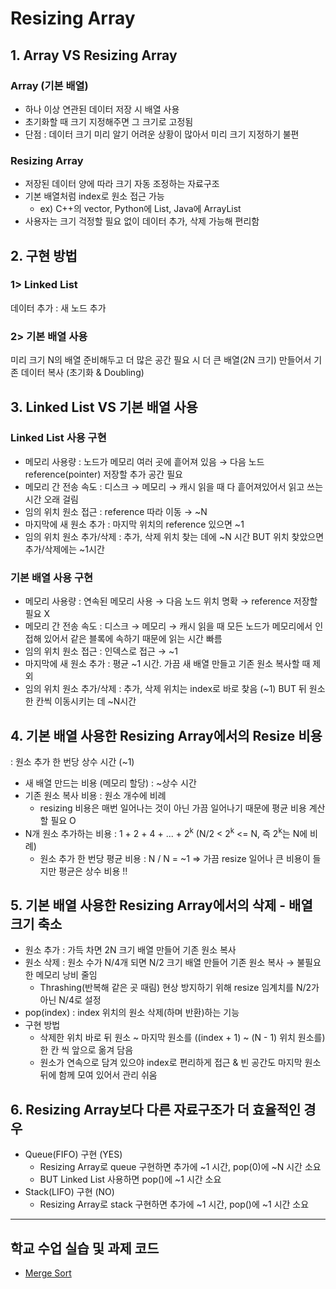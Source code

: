 # Resizing Array

## 1. Array VS Resizing Array
### Array (기본 배열)
- 하나 이상 연관된 데이터 저장 시 배열 사용
- 초기화할 때 크기 지정해주면 그 크기로 고정됨
- 단점 : 데이터 크기 미리 알기 어려운 상황이 많아서 미리 크기 지정하기 불편

### Resizing Array
- 저장된 데이터 양에 따라 크기 자동 조정하는 자료구조
- 기본 배열처럼 index로 원소 접근 가능
    - ex) C++의 vector, Python에 List, Java에 ArrayList
- 사용자는 크기 걱정할 필요 없이 데이터 추가, 삭제 가능해 편리함

## 2. 구현 방법
### 1> Linked List
데이터 추가 : 새 노드 추가
### 2> 기본 배열 사용
미리 크기 N의 배열 준비해두고 더 많은 공간 필요 시 더 큰 배열(2N 크기) 만들어서 기존 데이터 복사 (초기화 & Doubling)

## 3. Linked List VS 기본 배열 사용
### Linked List 사용 구현
- 메모리 사용량 : 노드가 메모리 여러 곳에 흩어져 있음 → 다음 노드 reference(pointer) 저장할 추가 공간 필요
- 메모리 간 전송 속도 : 디스크 → 메모리 → 캐시 읽을 때 다 흩어져있어서 읽고 쓰는 시간 오래 걸림
- 임의 위치 원소 접근 : reference 따라 이동 → ~N
- 마지막에 새 원소 추가 : 마지막 위치의 reference 있으면 ~1
- 임의 위치 원소 추가/삭제 : 추가, 삭제 위치 찾는 데에 ~N 시간 BUT 위치 찾았으면 추가/삭제에는 ~1시간

### 기본 배열 사용 구현
- 메모리 사용량 : 연속된 메모리 사용 → 다음 노드 위치 명확 → reference 저장할 필요 X
- 메모리 간 전송 속도 : 디스크 → 메모리 → 캐시 읽을 때 모든 노드가 메모리에서 인접해 있어서 같은 블록에 속하기 때문에 읽는 시간 빠름
- 임의 위치 원소 접근 : 인덱스로 접근 → ~1
- 마지막에 새 원소 추가 : 평균 ~1 시간. 가끔 새 배열 만들고 기존 원소 복사할 때 제외
- 임의 위치 원소 추가/삭제 : 추가, 삭제 위치는 index로 바로 찾음 (~1) BUT 뒤 원소 한 칸씩 이동시키는 데 ~N시간

## 4. 기본 배열 사용한 Resizing Array에서의 Resize 비용
: 원소 추가 한 번당 상수 시간 (~1)
- 새 배열 만드는 비용 (메모리 할당) : ~상수 시간
- 기존 원소 복사 비용 : 원소 개수에 비례
    - resizing 비용은 매번 일어나는 것이 아닌 가끔 일어나기 때문에 평균 비용 계산할 필요 O
- N개 원소 추가하는 비용 : 1 + 2 + 4 + ... + 2<sup>k</sup> (N/2 < 2<sup>k</sup> <= N, 즉 2<sup>k</sup>는 N에 비례)
    - 원소 추가 한 번당 평균 비용 : N / N = ~1 ⇒ 가끔 resize 일어나 큰 비용이 들지만 평균은 상수 비용 !!

## 5. 기본 배열 사용한 Resizing Array에서의 삭제 - 배열 크기 축소
- 원소 추가 : 가득 차면 2N 크기 배열 만들어 기존 원소 복사
- 원소 삭제 : 원소 수가 N/4개 되면 N/2 크기 배열 만들어 기존 원소 복사 → 불필요한 메모리 낭비 줄임
    - Thrashing(반복해 같은 곳 때림) 현상 방지하기 위해 resize 임계치를 N/2가 아닌 N/4로 설정
- pop(index) : index 위치의 원소 삭제(하며 반환)하는 기능
- 구현 방법
    - 삭제한 위치 바로 뒤 원소 ~ 마지막 원소를 ((index + 1) ~ (N - 1) 위치 원소를) 한 칸 씩 앞으로 옮겨 담음
    - 원소가 연속으로 담겨 있으야 index로 편리하게 접근 & 빈 공간도 마지막 원소 뒤에 함께 모여 있어서 관리 쉬움

## 6. Resizing Array보다 다른 자료구조가 더 효율적인 경우
- Queue(FIFO) 구현 (YES)
    - Resizing Array로 queue 구현하면 추가에 ~1 시간, pop(0)에 ~N 시간 소요
    - BUT Linked List 사용하면 pop()에 ~1 시간 소요
- Stack(LIFO) 구현 (NO)
    - Resizing Array로 stack 구현하면 추가에 ~1 시간, pop()에 ~1 시간 소요

---
## 학교 수업 실습 및 과제 코드
- [Merge Sort](./School_Code/MergeSort.py)